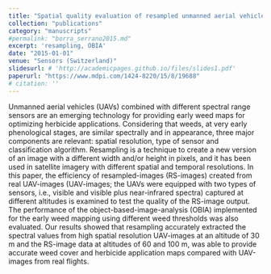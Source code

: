 ```yaml
---
title: "Spatial quality evaluation of resampled unmanned aerial vehicle-imagery for weed mapping"
collection: "publications"
category: "manuscripts"
#permalink: "borra_serrano2015.md"
excerpt: 'resampling, OBIA'
date: "2015-01-01"
venue: "Sensors (Switzerland)"
slidesurl: # 'http://academicpages.github.io/files/slides1.pdf'
paperurl: "https://www.mdpi.com/1424-8220/15/8/19688"
# citation: ''
---
```


Unmanned aerial vehicles (UAVs) combined with different spectral range sensors are an emerging technology for providing early weed maps for optimizing herbicide applications. Considering that weeds, at very early phenological stages, are similar spectrally and in appearance, three major components are relevant: spatial resolution, type of sensor and classification algorithm. Resampling is a technique to create a new version of an image with a different width and/or height in pixels, and it has been used in satellite imagery with different spatial and temporal resolutions. In this paper, the efficiency of resampled-images (RS-images) created from real UAV-images (UAV-images; the UAVs were equipped with two types of sensors, i.e., visible and visible plus near-infrared spectra) captured at different altitudes is examined to test the quality of the RS-image output. The performance of the object-based-image-analysis (OBIA) implemented for the early weed mapping using different weed thresholds was also evaluated. Our results showed that resampling accurately extracted the spectral values from high spatial resolution UAV-images at an altitude of 30 m and the RS-image data at altitudes of 60 and 100 m, was able to provide accurate weed cover and herbicide application maps compared with UAV-images from real flights.